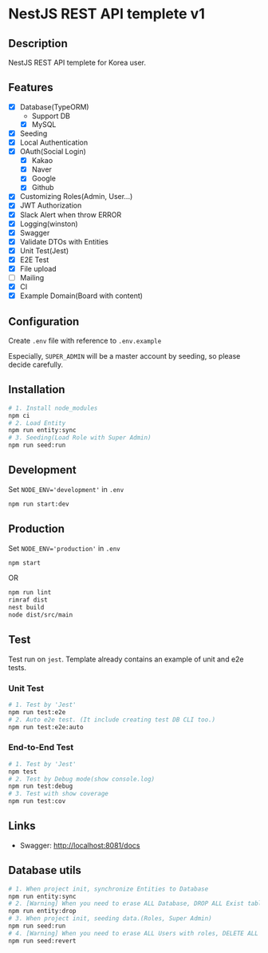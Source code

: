# NestJS REST API templete v1

## Description

NestJS REST API templete for Korea user.

## Features

- [x] Database(TypeORM)
  - Support DB
  - [x] MySQL
- [x] Seeding
- [x] Local Authentication
- [x] OAuth(Social Login)
  - [x] Kakao
  - [x] Naver
  - [x] Google
  - [x] Github
- [x] Customizing Roles(Admin, User...)
- [x] JWT Authorization
- [x] Slack Alert when throw ERROR
- [x] Logging(winston)
- [x] Swagger
- [x] Validate DTOs with Entities
- [x] Unit Test(Jest)
- [x] E2E Test
- [x] File upload
- [ ] Mailing
- [x] CI
- [x] Example Domain(Board with content)

## Configuration

Create `.env` file with reference to `.env.example`

Especially, `SUPER_ADMIN` will be a master account by seeding, so please decide carefully.

## Installation

```bash
# 1. Install node_modules
npm ci
# 2. Load Entity
npm run entity:sync
# 3. Seeding(Load Role with Super Admin)
npm run seed:run
```

## Development

Set `NODE_ENV='development'` in `.env`

```bash
npm run start:dev
```

## Production

Set `NODE_ENV='production'` in `.env`

```bash
npm start
```

OR

```bash
npm run lint
rimraf dist
nest build
node dist/src/main
```

## Test

Test run on `jest`.
Template already contains an example of unit and e2e tests.

### Unit Test
```bash
# 1. Test by 'Jest'
npm run test:e2e
# 2. Auto e2e test. (It include creating test DB CLI too.)
npm run test:e2e:auto
```

### End-to-End Test
```bash
# 1. Test by 'Jest'
npm test
# 2. Test by Debug mode(show console.log)
npm run test:debug
# 3. Test with show coverage
npm run test:cov
```

## Links

- Swagger: <http://localhost:8081/docs>

## Database utils

```bash
# 1. When project init, synchronize Entities to Database
npm run entity:sync
# 2. [Warning] When you need to erase ALL Database, DROP ALL Exist table.
npm run entity:drop
# 3. When project init, seeding data.(Roles, Super Admin)
npm run seed:run
# 4. [Warning] When you need to erase ALL Users with roles, DELETE ALL raws in user, role, user_role table.
npm run seed:revert
```
